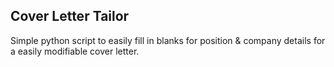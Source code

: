 ## Cover Letter Tailor

Simple python script to easily fill in blanks for position & company details for a easily modifiable cover letter.